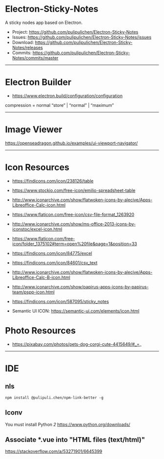 # Electron-Sticky-Notes
A sticky nodes app based on Electron.

- Project: https://github.com/pulipulichen/Electron-Sticky-Notes
- Issues: https://github.com/pulipulichen/Electron-Sticky-Notes/issues
- Download: https://github.com/pulipulichen/Electron-Sticky-Notes/releases
- Commits: https://github.com/pulipulichen/Electron-Sticky-Notes/commits/master

----

# Electron Builder

- https://www.electron.build/configuration/configuration

compression = normal “store” | “normal” | “maximum” 

----

# Image Viewer

https://openseadragon.github.io/examples/ui-viewport-navigator/

----

# Icon Resources
- https://findicons.com/icon/238126/table
- https://www.stockio.com/free-icon/emilio-spreadsheet-table

- http://www.iconarchive.com/show/flatwoken-icons-by-alecive/Apps-Libreoffice-Calc-icon.html
- https://www.flaticon.com/free-icon/csv-file-format_1263920
- http://www.iconarchive.com/show/ms-office-2013-icons-by-iconstoc/excel-icon.html
- https://www.flaticon.com/free-icon/folder_1375102#term=open%20file&page=1&position=33

- https://findicons.com/icon/84775/excel
- https://findicons.com/icon/84601/csv_text
- http://www.iconarchive.com/show/flatwoken-icons-by-alecive/Apps-Libreoffice-Calc-B-icon.html

- http://www.iconarchive.com/show/papirus-apps-icons-by-papirus-team/pspp-icon.html
- https://findicons.com/icon/587095/sticky_notes

- Semantic UI ICON: https://semantic-ui.com/elements/icon.html

# Photo Resources

- https://pixabay.com/photos/pets-dog-corgi-cute-4415649/#_=_


----

# IDE

## nls
````
npm install @pulipuli.chen/npm-link-better -g
````

## Iconv

You must install Python *2*
https://www.python.org/downloads/

## Associate *.vue into "HTML files (text/html)"

https://stackoverflow.com/a/53271901/6645399